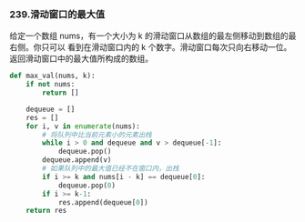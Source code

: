 ### 239.滑动窗口的最大值
给定一个数组 nums，有一个大小为 k 的滑动窗口从数组的最左侧移动到数组的最右侧。你只可以
看到在滑动窗口内的 k 个数字。滑动窗口每次只向右移动一位。返回滑动窗口中的最大值所构成的数组。
```python
def max_val(nums, k):
    if not nums:
        return []

    dequeue = []
    res = []
    for i, v in enumerate(nums):
        # 将队列中比当前元素小的元素出栈
        while i > 0 and dequeue and v > dequeue[-1]:
            dequeue.pop()
        dequeue.append(v)
        # 如果队列中的最大值已经不在窗口内，出栈
        if i >= k and nums[i - k] == dequeue[0]:
            dequeue.pop(0)
        if i >= k-1:
            res.append(dequeue[0])
    return res
```
